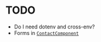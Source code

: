 # TODO

- Do I need dotenv and cross-env?
- Forms in [`ContactComponent`](./src/app/contact/contact.component.ts)
